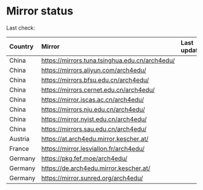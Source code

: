 <script src="./time.js"></script>
# Mirror status
Last check: <script type="text/javascript">localize(1727807407.330188);</script>

|Country|Mirror|Last update|
|:------|:-----|:----------|
|China|https://mirrors.tuna.tsinghua.edu.cn/arch4edu/|<script type="text/javascript">localize(1727765145);</script>|
|China|https://mirrors.aliyun.com/arch4edu/|<script type="text/javascript">localize(1727765145);</script>|
|China|https://mirrors.bfsu.edu.cn/arch4edu/|<script type="text/javascript">localize(1727765145);</script>|
|China|https://mirrors.cernet.edu.cn/arch4edu/|<script type="text/javascript">localize(1727765145);</script>|
|China|https://mirror.iscas.ac.cn/arch4edu/|<script type="text/javascript">localize(1727765145);</script>|
|China|https://mirrors.nju.edu.cn/arch4edu/|<script type="text/javascript">localize(1727721797);</script>|
|China|https://mirror.nyist.edu.cn/arch4edu/|<script type="text/javascript">localize(1727721797);</script>|
|China|https://mirrors.sau.edu.cn/arch4edu/|<script type="text/javascript">localize(1727765145);</script>|
|Austria|https://at.arch4edu.mirror.kescher.at/|<script type="text/javascript">localize(1727765145);</script>|
|France|https://mirror.lesviallon.fr/arch4edu/|<script type="text/javascript">localize(1727765145);</script>|
|Germany|https://pkg.fef.moe/arch4edu/|<script type="text/javascript">localize(1727765145);</script>|
|Germany|https://de.arch4edu.mirror.kescher.at/|<script type="text/javascript">localize(1727765145);</script>|
|Germany|https://mirror.sunred.org/arch4edu/|<script type="text/javascript">localize(1727765145);</script>|

<script src="./tablefilter/tablefilter.js"></script>
<script src="./table.js"></script>
